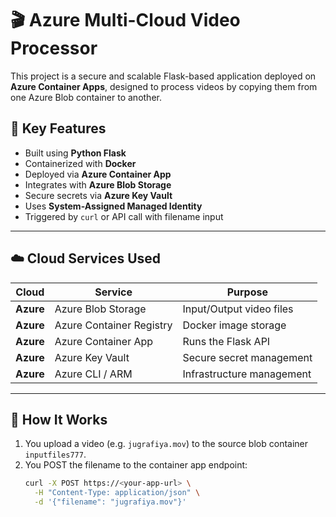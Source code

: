 # 🎬 Azure Multi-Cloud Video Processor

This project is a secure and scalable Flask-based application deployed on **Azure Container Apps**, designed to process videos by copying them from one Azure Blob container to another.

## 🧠 Key Features

- Built using **Python Flask**
- Containerized with **Docker**
- Deployed via **Azure Container App**
- Integrates with **Azure Blob Storage**
- Secure secrets via **Azure Key Vault**
- Uses **System-Assigned Managed Identity**
- Triggered by `curl` or API call with filename input

---

## ☁️ Cloud Services Used

| Cloud        | Service                       | Purpose                                      |
|--------------|-------------------------------|----------------------------------------------|
| **Azure**    | Azure Blob Storage            | Input/Output video files                     |
| **Azure**    | Azure Container Registry      | Docker image storage                         |
| **Azure**    | Azure Container App           | Runs the Flask API                           |
| **Azure**    | Azure Key Vault               | Secure secret management                     |
| **Azure**    | Azure CLI / ARM               | Infrastructure management                    |

---

## 🚀 How It Works

1. You upload a video (e.g. `jugrafiya.mov`) to the source blob container `inputfiles777`.
2. You POST the filename to the container app endpoint:
   ```bash
   curl -X POST https://<your-app-url> \
     -H "Content-Type: application/json" \
     -d '{"filename": "jugrafiya.mov"}'
